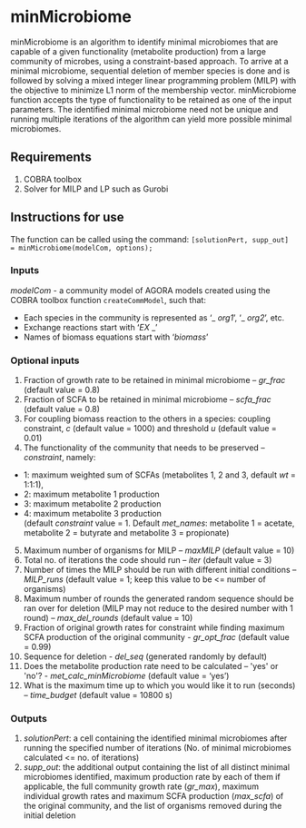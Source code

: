 # minMicrobiome
minMicrobiome is an algorithm to identify minimal microbiomes that are capable of a given functionality (metabolite production) from a large community of microbes, using a constraint-based approach. To arrive at a minimal microbiome, sequential deletion of member species is done and is followed by solving a mixed integer linear programming problem (MILP) with the objective to minimize L1 norm of the membership vector. minMicrobiome function accepts the type of functionality to be retained as one of the input parameters. The identified minimal microbiome need not be unique and running multiple iterations of the algorithm can yield more possible minimal microbiomes.

## Requirements
1. COBRA toolbox
2. Solver for MILP and LP such as Gurobi

## Instructions for use
The function can be called using the command:
`[solutionPert, supp_out] = minMicrobiome(modelCom, options);`

### Inputs
_modelCom_ - a community model of AGORA models created using the COBRA toolbox function `createCommModel`, such that:  
- Each species in the community is represented as ‘_ _org1_’, ‘_ _org2_’, etc.   
- Exchange reactions start with ‘_EX_ _’  
- Names of biomass equations start with ‘_biomass_’  

### Optional inputs
1.	Fraction of growth rate to be retained in minimal microbiome – _gr_frac_ (default value = 0.8)  
2.	Fraction of SCFA to be retained in minimal microbiome – _scfa_frac_ (default value = 0.8)
3.	For coupling biomass reaction to the others in a species: coupling constraint, _c_ (default value = 1000) and threshold _u_ (default value = 0.01)
4.	The functionality of the community that needs to be preserved – _constraint_, namely:
  - 1: maximum weighted sum of SCFAs (metabolites 1, 2 and 3, default _wt_ = 1:1:1),
  - 2: maximum metabolite 1 production 
  - 3: maximum metabolite 2 production 
  - 4: maximum metabolite 3 production     
  (default _constraint_ value = 1. Default _met_names_: metabolite 1 = acetate, metabolite 2 = butyrate and metabolite 3 = propionate)      
 5.	Maximum number of organisms for MILP – _maxMILP_ (default value = 10)  
 6.	Total no. of iterations the code should run – _iter_ (default value = 3)
  7. Number of times the MILP should be run with different initial conditions – _MILP_runs_ (default value = 1; keep this value to be <= number of organisms)
 8.	Maximum number of rounds the generated random sequence should be ran over for deletion (MILP may not reduce to the desired number with 1 round) – _max_del_rounds_ (default value = 10)   
 9.	Fraction of original growth rates for constraint while finding maximum SCFA production of the original community - _gr_opt_frac_ (default value = 0.99)  
 10. Sequence for deletion - _del_seq_ (generated randomly by default)
11.  Does the metabolite production rate need to be calculated – 'yes' or 'no'? - _met_calc_minMicrobiome_ (default value = ‘yes’)
12.  What is the maximum time up to which you would like it to run (seconds) – _time_budget_ (default value = 10800 s)

### Outputs
1.  _solutionPert_: a cell containing the identified minimal microbiomes after running the specified number of iterations (No. of minimal microbiomes calculated <= no. of iterations) 
2.  _supp_out_: the additional output containing  the list of all distinct minimal microbiomes identified, maximum production rate by each of them if applicable, the full community growth rate (_gr_max_), maximum individual growth rates and maximum SCFA production (_max_scfa_) of the original community, and the list of organisms removed during the initial deletion 

